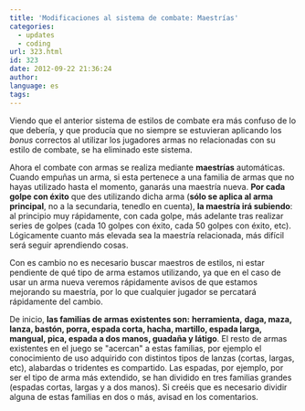 ```yaml
---
title: 'Modificaciones al sistema de combate: Maestrías'
categories:
  - updates
  - coding
url: 323.html
id: 323
date: 2012-09-22 21:36:24
author:
language: es
tags:
---
```


Viendo que el anterior sistema de estilos de combate era más confuso de lo que debería, y que producía que no siempre se estuvieran aplicando los _bonus_ correctos al utilizar los jugadores armas no relacionadas con su estilo de combate, se ha eliminado este sistema.

Ahora el combate con armas se realiza mediante **maestrías** automáticas. Cuando empuñas un arma, si esta pertenece a una familia de armas que no hayas utilizado hasta el momento, ganarás una maestría nueva. **Por cada golpe con éxito** que des utilizando dicha arma (**sólo se aplica al arma principal**, no a la secundaria, tenedlo en cuenta), **la maestría irá subiendo**: al principio muy rápidamente, con cada golpe, más adelante tras realizar series de golpes (cada 10 golpes con éxito, cada 50 golpes con éxito, etc). Lógicamente cuanto más elevada sea la maestría relacionada, más difícil será seguir aprendiendo cosas.

Con es cambio no es necesario buscar maestros de estilos, ni estar pendiente de qué tipo de arma estamos utilizando, ya que en el caso de usar un arma nueva veremos rápidamente avisos de que estamos mejorando su maestría, por lo que cualquier jugador se percatará rápidamente del cambio.

De inicio, **las familias de armas existentes son:** **herramienta,** **daga, maza, lanza, bastón, porra, espada corta, hacha, martillo, espada larga, mangual, pica, espada a dos manos, guadaña y látigo**. El resto de armas existentes en el juego se "acercan" a estas familias, por ejemplo el conocimiento de uso adquirido con distintos tipos de lanzas (cortas, largas, etc), alabardas o tridentes es compartido. Las espadas, por ejemplo, por ser el tipo de arma más extendido, se han dividido en tres familias grandes (espadas cortas, largas y a dos manos). Si creéis que es necesario dividir alguna de estas familias en dos o más, avisad en los comentarios.